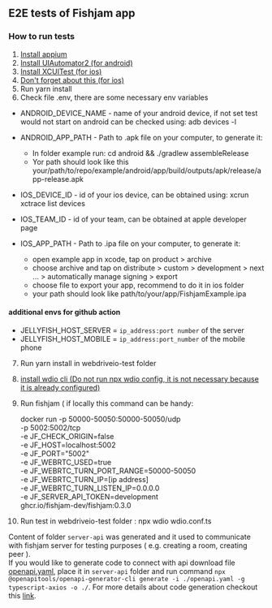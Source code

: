 ## E2E tests of Fishjam app

### How to run tests

1. [Install appium](https://appium.io/docs/en/2.1/quickstart/install/)
2. [Install UIAutomator2 (for android)](https://appium.io/docs/en/2.1/quickstart/uiauto2-driver/)
3. [Install XCUITest (for ios)](https://appium.github.io/appium-xcuitest-driver/5.11/setup/#real-devices)
4. [Don't forget about this (for ios)](https://appium.github.io/appium-xcuitest-driver/5.11/real-device-config/)
5. Run yarn install
6. Check file .env, there are some necessary env variables

- ANDROID_DEVICE_NAME - name of your android device, if not set test would not start on android can be checked using:
  adb devices -l
- ANDROID_APP_PATH - Path to .apk file on your computer, to generate it:

  - In folder example run: cd android && ./gradlew assembleRelease
  - Yor path should look like this your/path/to/repo/example/android/app/build/outputs/apk/release/app-release.apk

- IOS_DEVICE_ID - id of your ios device, can be obtained using: xcrun xctrace list devices
- IOS_TEAM_ID - id of your team, can be obtained at apple developer page
- IOS_APP_PATH - Path to .ipa file on your computer, to generate it:
  - open example app in xcode, tap on product > archive
  - choose archive and tap on distribute > custom > development > next ... > automatically manage signing > export
  - choose file to export your app, recommend to do it in ios folder
  - your path should look like path/to/your/app/FishjamExample.ipa

#### additional envs for github action

- JELLYFISH_HOST_SERVER = `ip_address:port number` of the server
- JELLYFISH_HOST_MOBILE = `ip_address:port_number` of the mobile phone

7. Run yarn install in webdriveio-test folder
8. [install wdio cli (Do not run npx wdio config, it is not necessary because it is already configured)](https://v6.webdriver.io/docs/clioptions.html)
9. Run fishjam ( if locally this command can be handy:

   docker run -p 50000-50050:50000-50050/udp \
   -p 5002:5002/tcp \
   -e JF_CHECK_ORIGIN=false \
   -e JF_HOST=localhost:5002 \
   -e JF_PORT="5002" \
   -e JF_WEBRTC_USED=true \
   -e JF_WEBRTC_TURN_PORT_RANGE=50000-50050 \
   -e JF_WEBRTC_TURN_IP=[ip address] \
   -e JF_WEBRTC_TURN_LISTEN_IP=0.0.0.0 \
   -e JF_SERVER_API_TOKEN=development \
   ghcr.io/fishjam-dev/fishjam:0.3.0

10. Run test in webdriveio-test folder : npx wdio wdio.conf.ts

Content of folder `server-api` was generated and it used to communicate with fishjam server for testing purposes ( e.g. creating a room, creating peer ). <br>
If you would like to generate code to connect with api download file [openapi.yaml](https://fishjam-dev.github.io/fishjam-docs/for_developers/api_reference/rest_api), place it in `server-api` folder and run command `npx @openapitools/openapi-generator-cli generate -i ./openapi.yaml -g typescript-axios -o ./`. For more details about code generation checkout this [link](https://www.npmjs.com/package/@openapitools/openapi-generator-cli).
